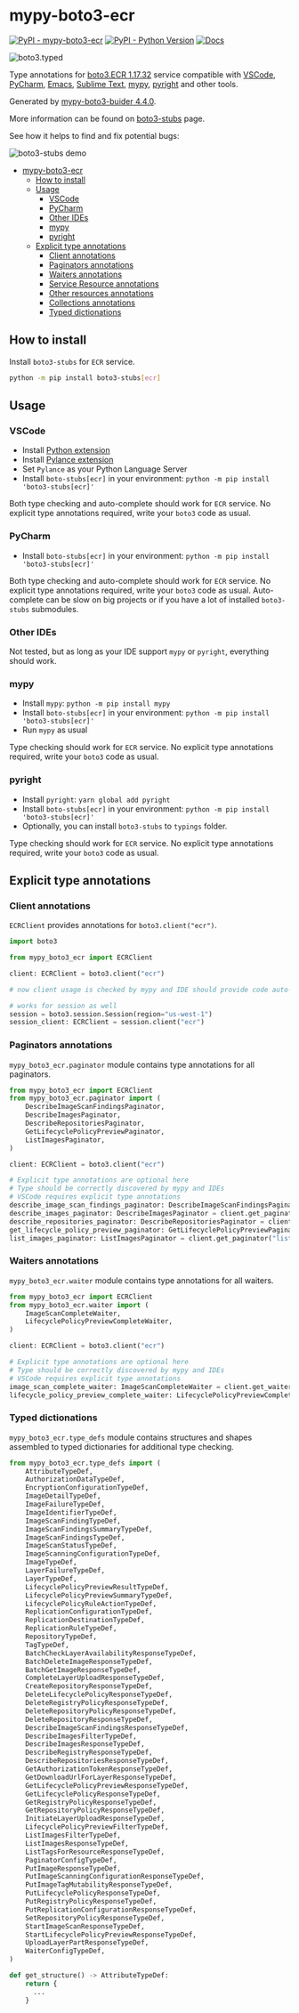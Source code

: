 # mypy-boto3-ecr

[![PyPI - mypy-boto3-ecr](https://img.shields.io/pypi/v/mypy-boto3-ecr.svg?color=blue)](https://pypi.org/project/mypy-boto3-ecr)
[![PyPI - Python Version](https://img.shields.io/pypi/pyversions/mypy-boto3-ecr.svg?color=blue)](https://pypi.org/project/mypy-boto3-ecr)
[![Docs](https://img.shields.io/readthedocs/mypy-boto3-builder.svg?color=blue)](https://mypy-boto3-builder.readthedocs.io/)

![boto3.typed](https://github.com/vemel/mypy_boto3_builder/raw/master/logo.png)

Type annotations for
[boto3.ECR 1.17.32](https://boto3.amazonaws.com/v1/documentation/api/1.17.32/reference/services/ecr.html#ECR) service
compatible with
[VSCode](https://code.visualstudio.com/),
[PyCharm](https://www.jetbrains.com/pycharm/),
[Emacs](https://www.gnu.org/software/emacs/),
[Sublime Text](https://www.sublimetext.com/),
[mypy](https://github.com/python/mypy),
[pyright](https://github.com/microsoft/pyright)
and other tools.

Generated by [mypy-boto3-buider 4.4.0](https://github.com/vemel/mypy_boto3_builder).

More information can be found on [boto3-stubs](https://pypi.org/project/boto3-stubs/) page.

See how it helps to find and fix potential bugs:

![boto3-stubs demo](https://github.com/vemel/mypy_boto3_builder/raw/master/demo.gif)

- [mypy-boto3-ecr](#mypy-boto3-ecr)
  - [How to install](#how-to-install)
  - [Usage](#usage)
    - [VSCode](#vscode)
    - [PyCharm](#pycharm)
    - [Other IDEs](#other-ides)
    - [mypy](#mypy)
    - [pyright](#pyright)
  - [Explicit type annotations](#explicit-type-annotations)
    - [Client annotations](#client-annotations)
    - [Paginators annotations](#paginators-annotations)
    - [Waiters annotations](#waiters-annotations)
    - [Service Resource annotations](#service-resource-annotations)
    - [Other resources annotations](#other-resources-annotations)
    - [Collections annotations](#collections-annotations)
    - [Typed dictionations](#typed-dictionations)

## How to install

Install `boto3-stubs` for `ECR` service.

```bash
python -m pip install boto3-stubs[ecr]
```

## Usage

### VSCode

- Install [Python extension](https://marketplace.visualstudio.com/items?itemName=ms-python.python)
- Install [Pylance extension](https://marketplace.visualstudio.com/items?itemName=ms-python.vscode-pylance)
- Set `Pylance` as your Python Language Server
- Install `boto-stubs[ecr]` in your environment: `python -m pip install 'boto3-stubs[ecr]'`

Both type checking and auto-complete should work for `ECR` service.
No explicit type annotations required, write your `boto3` code as usual.

### PyCharm

- Install `boto-stubs[ecr]` in your environment: `python -m pip install 'boto3-stubs[ecr]'`

Both type checking and auto-complete should work for `ECR` service.
No explicit type annotations required, write your `boto3` code as usual.
Auto-complete can be slow on big projects or if you have a lot of installed `boto3-stubs` submodules.

### Other IDEs

Not tested, but as long as your IDE support `mypy` or `pyright`, everything should work.

### mypy

- Install `mypy`: `python -m pip install mypy`
- Install `boto-stubs[ecr]` in your environment: `python -m pip install 'boto3-stubs[ecr]'`
- Run `mypy` as usual

Type checking should work for `ECR` service.
No explicit type annotations required, write your `boto3` code as usual.

### pyright

- Install `pyright`: `yarn global add pyright`
- Install `boto-stubs[ecr]` in your environment: `python -m pip install 'boto3-stubs[ecr]'`
- Optionally, you can install `boto3-stubs` to `typings` folder.

Type checking should work for `ECR` service.
No explicit type annotations required, write your `boto3` code as usual.

## Explicit type annotations

### Client annotations

`ECRClient` provides annotations for `boto3.client("ecr")`.

```python
import boto3

from mypy_boto3_ecr import ECRClient

client: ECRClient = boto3.client("ecr")

# now client usage is checked by mypy and IDE should provide code auto-complete

# works for session as well
session = boto3.session.Session(region="us-west-1")
session_client: ECRClient = session.client("ecr")
```

### Paginators annotations

`mypy_boto3_ecr.paginator` module contains type annotations for all paginators.

```python
from mypy_boto3_ecr import ECRClient
from mypy_boto3_ecr.paginator import (
    DescribeImageScanFindingsPaginator,
    DescribeImagesPaginator,
    DescribeRepositoriesPaginator,
    GetLifecyclePolicyPreviewPaginator,
    ListImagesPaginator,
)

client: ECRClient = boto3.client("ecr")

# Explicit type annotations are optional here
# Type should be correctly discovered by mypy and IDEs
# VSCode requires explicit type annotations
describe_image_scan_findings_paginator: DescribeImageScanFindingsPaginator = client.get_paginator("describe_image_scan_findings")
describe_images_paginator: DescribeImagesPaginator = client.get_paginator("describe_images")
describe_repositories_paginator: DescribeRepositoriesPaginator = client.get_paginator("describe_repositories")
get_lifecycle_policy_preview_paginator: GetLifecyclePolicyPreviewPaginator = client.get_paginator("get_lifecycle_policy_preview")
list_images_paginator: ListImagesPaginator = client.get_paginator("list_images")
```


### Waiters annotations

`mypy_boto3_ecr.waiter` module contains type annotations for all waiters.

```python
from mypy_boto3_ecr import ECRClient
from mypy_boto3_ecr.waiter import (
    ImageScanCompleteWaiter,
    LifecyclePolicyPreviewCompleteWaiter,
)

client: ECRClient = boto3.client("ecr")

# Explicit type annotations are optional here
# Type should be correctly discovered by mypy and IDEs
# VSCode requires explicit type annotations
image_scan_complete_waiter: ImageScanCompleteWaiter = client.get_waiter("image_scan_complete")
lifecycle_policy_preview_complete_waiter: LifecyclePolicyPreviewCompleteWaiter = client.get_waiter("lifecycle_policy_preview_complete")
```





### Typed dictionations

`mypy_boto3_ecr.type_defs` module contains structures and shapes assembled
to typed dictionaries for additional type checking.

```python
from mypy_boto3_ecr.type_defs import (
    AttributeTypeDef,
    AuthorizationDataTypeDef,
    EncryptionConfigurationTypeDef,
    ImageDetailTypeDef,
    ImageFailureTypeDef,
    ImageIdentifierTypeDef,
    ImageScanFindingTypeDef,
    ImageScanFindingsSummaryTypeDef,
    ImageScanFindingsTypeDef,
    ImageScanStatusTypeDef,
    ImageScanningConfigurationTypeDef,
    ImageTypeDef,
    LayerFailureTypeDef,
    LayerTypeDef,
    LifecyclePolicyPreviewResultTypeDef,
    LifecyclePolicyPreviewSummaryTypeDef,
    LifecyclePolicyRuleActionTypeDef,
    ReplicationConfigurationTypeDef,
    ReplicationDestinationTypeDef,
    ReplicationRuleTypeDef,
    RepositoryTypeDef,
    TagTypeDef,
    BatchCheckLayerAvailabilityResponseTypeDef,
    BatchDeleteImageResponseTypeDef,
    BatchGetImageResponseTypeDef,
    CompleteLayerUploadResponseTypeDef,
    CreateRepositoryResponseTypeDef,
    DeleteLifecyclePolicyResponseTypeDef,
    DeleteRegistryPolicyResponseTypeDef,
    DeleteRepositoryPolicyResponseTypeDef,
    DeleteRepositoryResponseTypeDef,
    DescribeImageScanFindingsResponseTypeDef,
    DescribeImagesFilterTypeDef,
    DescribeImagesResponseTypeDef,
    DescribeRegistryResponseTypeDef,
    DescribeRepositoriesResponseTypeDef,
    GetAuthorizationTokenResponseTypeDef,
    GetDownloadUrlForLayerResponseTypeDef,
    GetLifecyclePolicyPreviewResponseTypeDef,
    GetLifecyclePolicyResponseTypeDef,
    GetRegistryPolicyResponseTypeDef,
    GetRepositoryPolicyResponseTypeDef,
    InitiateLayerUploadResponseTypeDef,
    LifecyclePolicyPreviewFilterTypeDef,
    ListImagesFilterTypeDef,
    ListImagesResponseTypeDef,
    ListTagsForResourceResponseTypeDef,
    PaginatorConfigTypeDef,
    PutImageResponseTypeDef,
    PutImageScanningConfigurationResponseTypeDef,
    PutImageTagMutabilityResponseTypeDef,
    PutLifecyclePolicyResponseTypeDef,
    PutRegistryPolicyResponseTypeDef,
    PutReplicationConfigurationResponseTypeDef,
    SetRepositoryPolicyResponseTypeDef,
    StartImageScanResponseTypeDef,
    StartLifecyclePolicyPreviewResponseTypeDef,
    UploadLayerPartResponseTypeDef,
    WaiterConfigTypeDef,
)

def get_structure() -> AttributeTypeDef:
    return {
      ...
    }
```
